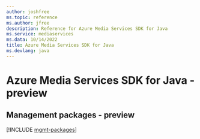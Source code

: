 ```yaml
---
author: joshfree
ms.topic: reference
ms.author: jfree
description: Reference for Azure Media Services SDK for Java
ms.service: mediaservices
ms.data: 10/14/2022
title: Azure Media Services SDK for Java
ms.devlang: java
---
```

# Azure Media Services SDK for Java - preview

## Management packages - preview
[!INCLUDE [mgmt-packages](media-services-mgmt-index.md)]
